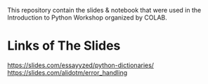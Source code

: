 This repository contain the slides & notebook that were used in the Introduction to Python Workshop organized by COLAB.

# Links of The Slides

https://slides.com/essayyzed/python-dictionaries/
https://slides.com/alidotm/error_handling
